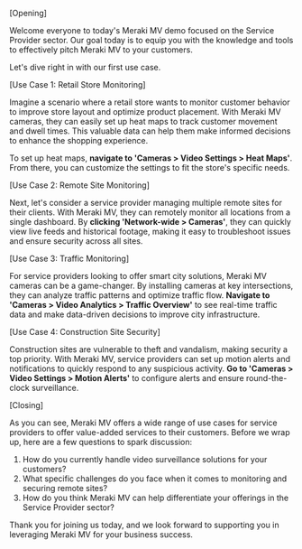 [Opening]

Welcome everyone to today's Meraki MV demo focused on the Service Provider sector. Our goal today is to equip you with the knowledge and tools to effectively pitch Meraki MV to your customers. 

Let's dive right in with our first use case.

[Use Case 1: Retail Store Monitoring]

Imagine a scenario where a retail store wants to monitor customer behavior to improve store layout and optimize product placement. With Meraki MV cameras, they can easily set up heat maps to track customer movement and dwell times. This valuable data can help them make informed decisions to enhance the shopping experience.

To set up heat maps, **navigate to 'Cameras > Video Settings > Heat Maps'**. From there, you can customize the settings to fit the store's specific needs.

[Use Case 2: Remote Site Monitoring]

Next, let's consider a service provider managing multiple remote sites for their clients. With Meraki MV, they can remotely monitor all locations from a single dashboard. By **clicking 'Network-wide > Cameras'**, they can quickly view live feeds and historical footage, making it easy to troubleshoot issues and ensure security across all sites.

[Use Case 3: Traffic Monitoring]

For service providers looking to offer smart city solutions, Meraki MV cameras can be a game-changer. By installing cameras at key intersections, they can analyze traffic patterns and optimize traffic flow. **Navigate to 'Cameras > Video Analytics > Traffic Overview'** to see real-time traffic data and make data-driven decisions to improve city infrastructure.

[Use Case 4: Construction Site Security]

Construction sites are vulnerable to theft and vandalism, making security a top priority. With Meraki MV, service providers can set up motion alerts and notifications to quickly respond to any suspicious activity. **Go to 'Cameras > Video Settings > Motion Alerts'** to configure alerts and ensure round-the-clock surveillance.

[Closing]

As you can see, Meraki MV offers a wide range of use cases for service providers to offer value-added services to their customers. Before we wrap up, here are a few questions to spark discussion:

1. How do you currently handle video surveillance solutions for your customers?
2. What specific challenges do you face when it comes to monitoring and securing remote sites?
3. How do you think Meraki MV can help differentiate your offerings in the Service Provider sector?

Thank you for joining us today, and we look forward to supporting you in leveraging Meraki MV for your business success.